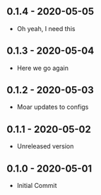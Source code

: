## 0.1.4 - 2020-05-05

- Oh yeah, I need this

## 0.1.3 - 2020-05-04

- Here we go again

## 0.1.2 - 2020-05-03

- Moar updates to configs

## 0.1.1 - 2020-05-02

- Unreleased version

## 0.1.0 - 2020-05-01

- Initial Commit
